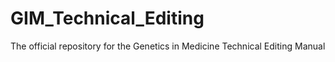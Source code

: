 # GIM_Technical_Editing
The official repository for the Genetics in Medicine Technical Editing Manual
